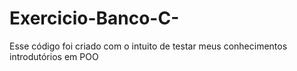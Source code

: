 # Exercicio-Banco-C-


Esse código foi criado com o intuito de testar meus conhecimentos introdutórios em POO
